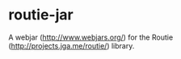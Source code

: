 routie-jar
==========

A webjar (http://www.webjars.org/) for the Routie (http://projects.jga.me/routie/) library.

